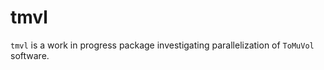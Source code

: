 tmvl
====

`tmvl` is a work in progress package investigating parallelization of `ToMuVol`
software.

